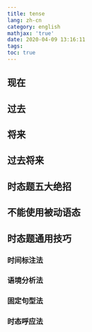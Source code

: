 ```yaml
---
title: tense
lang: zh-cn
category: english
mathjax: 'true'
date: 2020-04-09 13:16:11
tags:
toc: true
---
```


## 现在

## 过去

## 将来

## 过去将来

## 时态题五大绝招

## 不能使用被动语态

## 时态题通用技巧

### 时间标注法

### 语境分析法

### 固定句型法

### 时态呼应法
